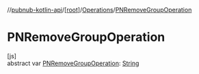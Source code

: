 //[pubnub-kotlin-api](../../../index.md)/[[root]](../index.md)/[Operations](index.md)/[PNRemoveGroupOperation](-p-n-remove-group-operation.md)

# PNRemoveGroupOperation

[js]\
abstract var [PNRemoveGroupOperation](-p-n-remove-group-operation.md): [String](https://kotlinlang.org/api/latest/jvm/stdlib/kotlin/-string/index.html)
